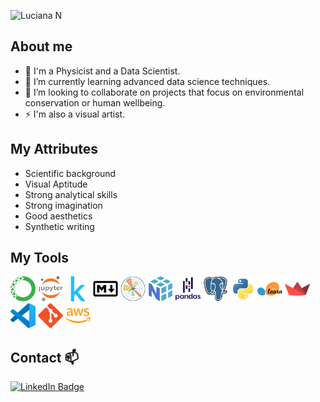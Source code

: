 ![Luciana N](https://github.com/user-attachments/assets/d2119f35-d76c-48b0-a257-30bff0dc9b32)

## About me 

- 🔭 I'm a Physicist and a Data Scientist. 
- 🌱 I’m currently learning advanced data science techniques.
- 👯 I’m looking to collaborate on projects that focus on environmental conservation or human wellbeing. 
- ⚡ I'm also a visual artist. 
  
## My Attributes

- Scientific background
- Visual Aptitude
- Strong analytical skills
- Strong imagination
- Good aesthetics
- Synthetic writing 

## My Tools

<div>  
  
  <img src="https://github.com/devicons/devicon/blob/master/icons/anaconda/anaconda-original.svg" title="Anaconda" width="40" height="40"/>
  <img src="https://github.com/devicons/devicon/blob/master/icons/jupyter/jupyter-original-wordmark.svg" title="Jupyter" width="40" height="40"/>
  <img src="https://github.com/devicons/devicon/blob/master/icons/kaggle/kaggle-original.svg" title="Kaggle" width="40" height="40"/>
  <img src="https://github.com/devicons/devicon/blob/master/icons/markdown/markdown-original.svg" title="Markdown" width="40" height="40"/>
  <img src="https://github.com/devicons/devicon/blob/master/icons/matplotlib/matplotlib-original.svg" title="Matplotlib" width="40" height="40"/>
  <img src="https://github.com/devicons/devicon/blob/master/icons/numpy/numpy-original.svg" title="NumPy" width="40" height="40"/>
  <img src="https://github.com/devicons/devicon/blob/master/icons/pandas/pandas-original-wordmark.svg" title="Pandas" width="40" height="40"/>
  <img src="https://github.com/devicons/devicon/blob/master/icons/postgresql/postgresql-original.svg" title="PostgreSQL" width="40" height="40"/>
  <img src="https://github.com/devicons/devicon/blob/master/icons/python/python-original.svg" title="Python" width="40" height="40"/>
  <img src="https://github.com/devicons/devicon/blob/master/icons/scikitlearn/scikitlearn-original.svg" title="Scikit-learn" width="40" height="40"/>
  <img src="https://github.com/devicons/devicon/blob/master/icons/streamlit/streamlit-original.svg" title="Streamlit" width="40" height="40"/>
  <img src="https://github.com/devicons/devicon/blob/master/icons/vscode/vscode-original.svg" title="VSCode" width="40" height="40"/>
  <img src="https://github.com/devicons/devicon/blob/master/icons/git/git-original.svg" title="Git" width="40" height="40"/>
  <img src="https://github.com/devicons/devicon/blob/master/icons/amazonwebservices/amazonwebservices-plain-wordmark.svg" title="AWS" alt="AWS" width="40" height="40"/>&nbsp;
  
</div>

<!--[![GitHub Streak](http://github-readme-streak-stats.herokuapp.com?user=lucidatasci&theme=dark&background=000000)](https://git.io/streak-stats)-->
<!--[![Top Langs](https://github-readme-stats.vercel.app/api/top-langs/?username=lucidatasci&layout=compact&theme=vision-friendly-dark)](https://github.com/anuraghazra/github-readme-stats)-->

## Contact 📫
<div id="badges">
  <a href="https://www.linkedin.com/in/luciana-datasci/">
    <img src="https://img.shields.io/badge/LinkedIn-blue?style=for-the-badge&logo=linkedin&logoColor=white" alt="LinkedIn Badge"/>
  </a>
 </div>
